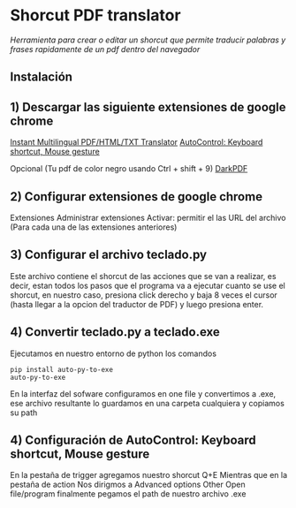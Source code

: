 # Shorcut PDF translator

_Herramienta para crear o editar un shorcut que permite traducir palabras y frases rapidamente de un pdf dentro del navegador_

## Instalación
## 1) Descargar las siguiente extensiones de google chrome
[Instant Multilingual PDF/HTML/TXT Translator](https://chrome.google.com/webstore/detail/instant-multilingual-pdfh/fcbnhmalionocfajdkpnlhmekghnmbii)
[AutoControl: Keyboard shortcut, Mouse gesture](https://chrome.google.com/webstore/detail/autocontrol-keyboard-shor/lkaihdpfpifdlgoapbfocpmekbokmcfd)

Opcional (Tu pdf de color negro usando Ctrl + shift + 9)
[DarkPDF](https://chrome.google.com/webstore/detail/darkpdf/cfemcmeknmapecneeeaajnbhhgfgkfhp)

## 2) Configurar extensiones de google chrome
Extensiones
Administrar extensiones
Activar: permitir el las URL del archivo (Para cada una de las extensiones anteriores)

## 3) Configurar el archivo teclado.py
Este archivo contiene el shorcut de las acciones que se van a realizar, es decir, estan todos los pasos que el programa va a ejecutar cuanto se use el shorcut, en nuestro caso, presiona click derecho y baja 8 veces el cursor (hasta llegar a la opcion del traductor de PDF) y luego presiona enter.

## 4) Convertir teclado.py a teclado.exe
Ejecutamos en nuestro entorno de python los comandos
```
pip install auto-py-to-exe
auto-py-to-exe
```
En la interfaz del sofware configuramos en one file y convertimos a .exe, ese archivo resultante lo guardamos en una carpeta cualquiera y copiamos su path

## 4) Configuración de AutoControl: Keyboard shortcut, Mouse gesture
En la pestaña de trigger agregamos nuestro shorcut 
Q+E 
Mientras que en la pestaña de action
Nos dirigmos a 
Advanced options
Other
Open file/program
finalmente pegamos el path de nuestro archivo .exe 